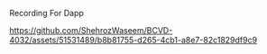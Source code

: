 Recording For Dapp

https://github.com/ShehrozWaseem/BCVD-4032/assets/51531489/b8b81755-d265-4cb1-a8e7-82c1829df9c9

